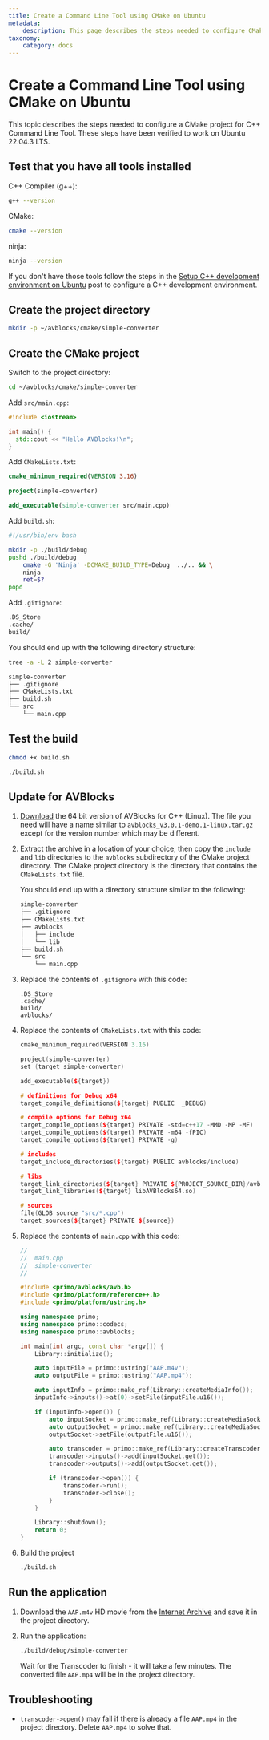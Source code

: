 ```yaml
---
title: Create a Command Line Tool using CMake on Ubuntu
metadata:
    description: This page describes the steps needed to configure CMake project for AVBlocks Command Line Tool on Ubuntu
taxonomy:
    category: docs
---
```


# Create a Command Line Tool using CMake on Ubuntu

This topic describes the steps needed to configure a CMake project for C++ Command Line Tool. These steps have been verified to work on Ubuntu 22.04.3 LTS.

## Test that you have all tools installed

C++ Compiler (g++):

```sh
g++ --version
```

CMake:

```sh
cmake --version
```

ninja:

```sh
ninja --version
```

If you don't have those tools follow the steps in the [Setup C++ development environment on Ubuntu](https://blog.primosoftware.com/setup-cpp-development-environment-ubuntu/) post to configure a C++ development environment. 

## Create the project directory

```bash
mkdir -p ~/avblocks/cmake/simple-converter
```

## Create the CMake project 

Switch to the project directory:

```bash
cd ~/avblocks/cmake/simple-converter
```

Add `src/main.cpp`:

```cpp
#include <iostream>

int main() {
  std::cout << "Hello AVBlocks!\n";
}
```

Add `CMakeLists.txt`:

```cmake
cmake_minimum_required(VERSION 3.16)

project(simple-converter)

add_executable(simple-converter src/main.cpp)
```

Add `build.sh`:

```bash
#!/usr/bin/env bash

mkdir -p ./build/debug
pushd ./build/debug
    cmake -G 'Ninja' -DCMAKE_BUILD_TYPE=Debug  ../.. && \
    ninja
    ret=$?
popd  
```

Add `.gitignore`:

```bash
.DS_Store
.cache/
build/
```

You should end up with the following directory structure:

```sh
tree -a -L 2 simple-converter

simple-converter
├── .gitignore
├── CMakeLists.txt
├── build.sh
└── src
    └── main.cpp
```

## Test the build

```bash
chmod +x build.sh

./build.sh
```

## Update for AVBlocks

1. [Download](https://github.com/avblocks/avblocks-core/releases/) the 64 bit version of AVBlocks for C++ (Linux). The file you need will have a name similar to `avblocks_v3.0.1-demo.1-linux.tar.gz` except for the version number which may be different. 

2. Extract the archive in a location of your choice, then copy the `include` and `lib` directories to the `avblocks` subdirectory of the CMake project directory. The CMake project directory is the directory that contains the `CMakeLists.txt` file.

    You should end up with a directory structure similar to the following:

    ```sh
    simple-converter
    ├── .gitignore
    ├── CMakeLists.txt
    ├── avblocks
    │   ├── include
    │   └── lib
    ├── build.sh
    └── src
        └── main.cpp
    ```

3. Replace the contents of `.gitignore` with this code:

    ```
    .DS_Store
    .cache/
    build/
    avblocks/
    ```

3. Replace the contents of `CMakeLists.txt` with this code:

    ```cpp
    cmake_minimum_required(VERSION 3.16)

    project(simple-converter)
    set (target simple-converter)

    add_executable(${target})

    # definitions for Debug x64
    target_compile_definitions(${target} PUBLIC  _DEBUG)

    # compile options for Debug x64
    target_compile_options(${target} PRIVATE -std=c++17 -MMD -MP -MF)
    target_compile_options(${target} PRIVATE -m64 -fPIC)
    target_compile_options(${target} PRIVATE -g)

    # includes
    target_include_directories(${target} PUBLIC avblocks/include)

    # libs
    target_link_directories(${target} PRIVATE ${PROJECT_SOURCE_DIR}/avblocks/lib/x64)
    target_link_libraries(${target} libAVBlocks64.so)

    # sources
    file(GLOB source "src/*.cpp")
    target_sources(${target} PRIVATE ${source})
    ```

4. Replace the contents of `main.cpp` with this code:
		
    ```cpp
    //
    //  main.cpp
    //  simple-converter
    //

    #include <primo/avblocks/avb.h>
    #include <primo/platform/reference++.h>
    #include <primo/platform/ustring.h>

    using namespace primo;
    using namespace primo::codecs;
    using namespace primo::avblocks;

    int main(int argc, const char *argv[]) {
        Library::initialize();

        auto inputFile = primo::ustring("AAP.m4v");
        auto outputFile = primo::ustring("AAP.mp4");

        auto inputInfo = primo::make_ref(Library::createMediaInfo());
        inputInfo->inputs()->at(0)->setFile(inputFile.u16());

        if (inputInfo->open()) {
            auto inputSocket = primo::make_ref(Library::createMediaSocket(inputInfo.get()));
            auto outputSocket = primo::make_ref(Library::createMediaSocket(Preset::Video::Generic::MP4::Base_H264_AAC));
            outputSocket->setFile(outputFile.u16());

            auto transcoder = primo::make_ref(Library::createTranscoder());
            transcoder->inputs()->add(inputSocket.get());
            transcoder->outputs()->add(outputSocket.get());

            if (transcoder->open()) {
                transcoder->run();
                transcoder->close();
            }
        }

        Library::shutdown();
        return 0;
    }
    ```

10. Build the project

    ```bash
    ./build.sh
    ```
## Run the application

1. Download the `AAP.m4v` HD movie from the [Internet Archive](https://archive.org/details/Wildlife-filming) and save it in the project directory.

2. Run the application:

    ```bash
    ./build/debug/simple-converter
    ```
    
    Wait for the Transcoder to finish - it will take a few minutes. The converted file `AAP.mp4` will be in the project directory.
	
## Troubleshooting

* `transcoder->open()` may fail if there is already a file `AAP.mp4` in the project directory. Delete `AAP.mp4` to solve that.         
